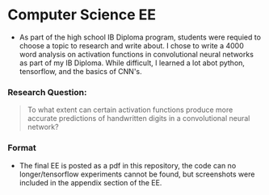 # Computer Science EE 
* As part of the high school IB Diploma program, students were requied to choose a topic to research and write about. I chose to write a 4000 word analysis on activation functions in convolutional neural networks as part of my IB Diploma. While difficult, I learned a lot abot python, tensorflow, and the basics of CNN's. 

### Research Question: 
> To what extent can certain activation functions produce more accurate predictions of handwritten digits in a convolutional neural network?

### Format
* The final EE is posted as a pdf in this repository, the code can no longer/tensorflow experiments cannot be found, but screenshots were included in the appendix section of the EE.






